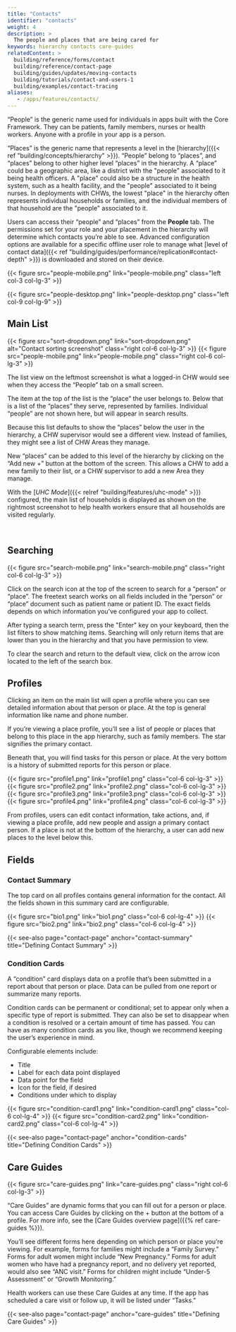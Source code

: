 ```yaml
---
title: "Contacts"
identifier: "contacts"
weight: 4
description: >
  The people and places that are being cared for
keywords: hierarchy contacts care-guides
relatedContent: >
  building/reference/forms/contact
  building/reference/contact-page
  building/guides/updates/moving-contacts
  building/tutorials/contact-and-users-1
  building/examples/contact-tracing
aliases:
   - /apps/features/contacts/
---
```

<!-- ## Contacts: Person and Family Profiles -->
<!-- TODO Refine screenshots, and add desktop view. -->

“People” is the generic name used for individuals in apps built with the Core Framework. They can be patients, family members, nurses or health workers. Anyone with a profile in your app is a person.

“Places” is the generic name that represents a level in the [hierarchy]({{< ref "building/concepts/hierarchy" >}}). “People” belong to “places”, and “places” belong to other higher level “places” in the hierarchy. A “place” could be a geographic area, like a district with the "people" associated to it being health officers. A "place" could also be a structure in the health system, such as a health facility, and the "people" associated to it being nurses. In deployments with CHWs, the lowest "place" in the hierarchy often represents individual households or families, and the individual members of that household are the "people" associated to it. 

Users can access their “people” and “places” from the **People** tab. The permissions set for your role and your placement in the hierarchy will determine which contacts you’re able to see. Advanced configuration options are available for a specific offline user role to manage what [level of contact data]({{< ref "building/guides/performance/replication#contact-depth" >}}) is downloaded and stored on their device.

{{< figure src="people-mobile.png" link="people-mobile.png" class="left col-3 col-lg-3" >}}

{{< figure src="people-desktop.png" link="people-desktop.png" class="left col-9 col-lg-9" >}}

## Main List

{{< figure src="sort-dropdown.png" link="sort-dropdown.png" alt="Contact sorting screenshot" class="right col-6 col-lg-3" >}}
{{< figure src="people-mobile.png" link="people-mobile.png" class="right col-6 col-lg-3" >}}

The list view on the leftmost screenshot is what a logged-in CHW would see when they access the “People” tab on a small screen. 

The item at the top of the list is the “place” the user belongs to. Below that is a list of the “places” they serve, represented by families. Individual “people” are not shown here, but will appear in search results. 

Because this list defaults to show the “places” below the user in the hierarchy, a CHW supervisor would see a different view. Instead of families, they might see a list of CHW Areas they manage. 

New “places” can be added to this level of the hierarchy by clicking on the “Add new +” button at the bottom of the screen. This allows a CHW to add a new family to their list, or a CHW supervisor to add a new Area they manage. 

With the [_UHC Mode_]({{< relref "building/features/uhc-mode" >}}) configured, the main list of households is displayed as shown on the rightmost screenshot to help health workers ensure that all households are visited regularly.

<br clear="all">

## Searching

{{< figure src="search-mobile.png" link="search-mobile.png" class="right col-6 col-lg-3" >}}

Click on the search icon at the top of the screen to search for a “person” or “place”. The freetext search works on all fields included in the “person” or “place” document such as patient name or patient ID. The exact fields depends on which information you’ve configured your app to collect.

After typing a search term, press the "Enter" key on your keyboard, then the list filters to show matching items. Searching will only return items that are lower than you in the hierarchy and that you have permission to view. 

To clear the search and return to the default view, click on the arrow icon located to the left of the search box.

## Profiles

Clicking an item on the main list will open a profile where you can see detailed information about that person or place. At the top is general information like name and phone number.

If you’re viewing a place profile, you’ll see a list of people or places that belong to this place in the app hierarchy, such as family members. The star signifies the primary contact.

Beneath that, you will find tasks for this person or place. At the very bottom is a history of submitted reports for this person or place.

<div class="container">
  <div class="row">
{{< figure src="profile1.png" link="profile1.png" class="col-6 col-lg-3" >}}
{{< figure src="profile2.png" link="profile2.png" class="col-6 col-lg-3" >}}
{{< figure src="profile3.png" link="profile3.png" class="col-6 col-lg-3" >}}
{{< figure src="profile4.png" link="profile4.png" class="col-6 col-lg-3" >}}
  </div>
</div>

From profiles, users can edit contact information, take actions, and, if viewing a place profile, add new people and assign a primary contact person. If a place is not at the bottom of the hierarchy, a user can add new places to the level below this.

## Fields

### Contact Summary

The top card on all profiles contains general information for the contact. All the fields shown in this summary card are configurable.

<div class="container">
  <div class="row">
{{< figure src="bio1.png" link="bio1.png" class="col-6 col-lg-4" >}}
{{< figure src="bio2.png" link="bio2.png" class="col-6 col-lg-4" >}}
  </div>
</div>

{{< see-also page="contact-page" anchor="contact-summary" title="Defining Contact Summary" >}}

### Condition Cards

A “condition” card displays data on a profile that’s been submitted in a report about that person or place. Data can be pulled from one report or summarize many reports.

Condition cards can be permanent or conditional; set to appear only when a specific type of report is submitted. They can also be set to disappear when a condition is resolved or a certain amount of time has passed. You can have as many condition cards as you like, though we recommend keeping the user’s experience in mind.

Configurable elements include: 
- Title 
- Label for each data point displayed
- Data point for the field 
- Icon for the field, if desired
- Conditions under which to display

<div class="container">
  <div class="row">
{{< figure src="condition-card1.png" link="condition-card1.png" class="col-6 col-lg-4" >}}
{{< figure src="condition-card2.png" link="condition-card2.png" class="col-6 col-lg-4" >}}
  </div>
</div>

{{< see-also page="contact-page" anchor="condition-cards" title="Defining Condition Cards" >}}


## Care Guides
<!-- todo: Resolve Care Guides vs Actions -->

{{< figure src="care-guides.png" link="care-guides.png" class="right col-6 col-lg-3" >}}


“Care Guides” are dynamic forms that you can fill out for a person or place. You can access Care Guides by clicking on the + button at the bottom of a profile. For more info, see the [Care Guides overview page]({{% ref care-guides %}}). 

You’ll see different forms here depending on which person or place you’re viewing. For example, forms for families might include a “Family Survey.” Forms for adult women might include “New Pregnancy.” Forms for adult women who have had a pregnancy report, and no delivery yet reported, would also see “ANC visit.” Forms for children might include “Under-5 Assessment” or “Growth Monitoring.”

Health workers can use these Care Guides at any time. If the app has scheduled a care visit or follow up, it will be listed under “Tasks.” 

{{< see-also page="contact-page" anchor="care-guides" title="Defining Care Guides" >}}

<br clear="all">



<!-- TODO:
## Defining Contact Forms
-->
